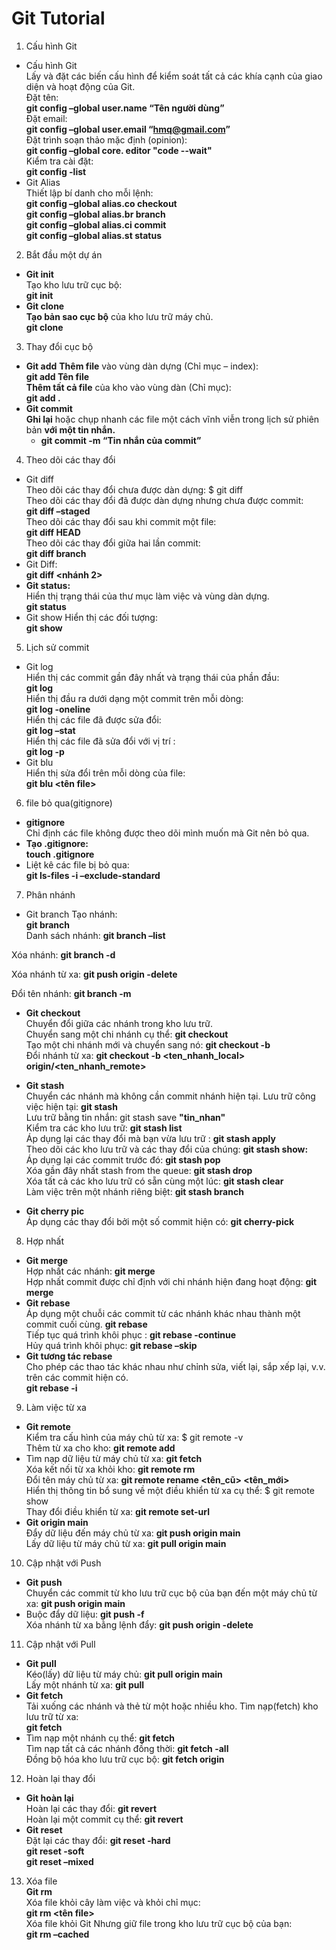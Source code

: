 # Git Tutorial

1. Cấu hình Git  
- Cấu hình Git  
 Lấy và đặt các biến cấu hình để kiểm soát tất cả các khía cạnh của giao diện và hoạt động của Git.  
 Đặt tên:  
 **git config –global user.name “Tên người dùng”**  
 Đặt email:  
 **git config –global user.email “hmq@gmail.com”**  
 Đặt trình soạn thảo mặc định (opinion):  
 **git config –global core. editor "code --wait"**    
 Kiểm tra cài đặt:  
 **git config -list**    
 - Git Alias  
Thiết lập bí danh cho mỗi lệnh:  
**git config –global alias.co checkout**      
**git config –global alias.br branch**     
**git config –global alias.ci commit**    
**git config –global alias.st status**    

2. Bắt đầu một dự án  
- **Git init**    
Tạo kho lưu trữ cục bộ:  
**git init**  
- **Git clone**   
**Tạo bản sao cục bộ** của kho lưu trữ máy chủ.  
**git clone**  

3. Thay đổi cục bộ
- **Git add**
**Thêm file** vào vùng dàn dựng (Chỉ mục – index):  
**git add Tên file**  
**Thêm tất cả file** của kho vào vùng dàn (Chỉ mục):  
**git add .**  
- **Git commit**  
**Ghi lại** hoặc chụp nhanh các file một cách vĩnh viễn trong lịch sử phiên bản **với một tin nhắn.**  
  - **git commit -m “Tin nhắn của commit”** 

4. Theo dõi các thay đổi
-  Git diff  
Theo dõi các thay đổi chưa được dàn dựng: $ git diff  
Theo dõi các thay đổi đã được dàn dựng nhưng chưa được commit:  
**git diff –staged**  
Theo dõi các thay đổi sau khi commit một file:  
**git diff HEAD**  
Theo dõi các thay đổi giữa hai lần commit:  
**git diff branch**  
-  Git Diff:  
**git diff <nhánh 2>**  
- **Git status:**  
Hiển thị trạng thái của thư mục làm việc và vùng dàn dựng.  
**git status**  
-  Git show Hiển thị các đối tượng:  
**git show**  

5. Lịch sử commit  
- Git log  
Hiển thị các commit gần đây nhất và trạng thái của phần đầu:  
**git log**    
Hiển thị đầu ra dưới dạng một commit trên mỗi dòng:  
**git log -oneline**  
Hiển thị các file đã được sửa đổi:  
**git log –stat**  
Hiển thị các file đã sửa đổi với vị trí :  
**git log -p**  
- Git blu  
Hiển thị sửa đổi trên mỗi dòng của file:  
**git blu <tên file>**  

6. file bỏ qua(gitignore)  
- **gitignore**  
Chỉ định các file không được theo dõi mình muốn mà Git nên bỏ qua.  
- **Tạo .gitignore:**  
**touch .gitignore**  
- Liệt kê các file bị bỏ qua:  
**git ls-files -i –exclude-standard**  

7. Phân nhánh  
- Git branch Tạo nhánh:  
**git branch**  
Danh sách nhánh: **git branch –list**    

Xóa nhánh: **git branch -d**   

Xóa nhánh từ xa: **git push origin -delete**  

Đổi tên nhánh: **git branch -m**  

- **Git checkout**  
Chuyển đổi giữa các nhánh trong kho lưu trữ.  
Chuyển sang một chi nhánh cụ thể: **git checkout**  
Tạo một chi nhánh mới và chuyển sang nó: **git checkout -b**   
Đổi nhánh từ xa: **git checkout -b <ten_nhanh_local> origin/<ten_nhanh_remote>**  

- **Git stash**  
Chuyển các nhánh mà không cần commit nhánh hiện tại. Lưu trữ công việc hiện tại: **git stash**  
Lưu trữ bằng tin nhắn: git stash save **"tin_nhan"**  
Kiểm tra các kho lưu trữ: **git stash list**  
Áp dụng lại các thay đổi mà bạn vừa lưu trữ : **git stash apply**  
Theo dõi các kho lưu trữ và các thay đổi của chúng: **git stash show:**  
Áp dụng lại các commit trước đó: **git stash pop**  
Xóa gần đây nhất stash from the queue: **git stash drop**  
Xóa tất cả các kho lưu trữ có sẵn cùng một lúc: **git stash clear**  
Làm việc trên một nhánh riêng biệt: **git stash branch**  
- **Git cherry pic**  
Áp dụng các thay đổi bởi một số commit hiện có: **git cherry-pick**  

8. Hợp nhất  
- **Git merge**  
Hợp nhất các nhánh: **git merge**  
Hợp nhất commit được chỉ định với chi nhánh hiện đang hoạt động: **git merge**  
- **Git rebase**  
Áp dụng một chuỗi các commit từ các nhánh khác nhau thành một commit cuối cùng. **git rebase**  
Tiếp tục quá trình khôi phục : **git rebase -continue**    
Hủy quá trình khôi phục: **git rebase –skip**   
- **Git tương tác rebase**    
Cho phép các thao tác khác nhau như chỉnh sửa, viết lại, sắp xếp lại, v.v. trên các commit hiện có.  
**git rebase -i**    

9. Làm việc từ xa   
- **Git remote**   
Kiểm tra cấu hình của máy chủ từ xa: $ git remote -v  
Thêm từ xa cho kho: **git remote add**      
- Tìm nạp dữ liệu từ máy chủ từ xa: **git fetch**   
Xóa kết nối từ xa khỏi kho: **git remote rm**     
Đổi tên máy chủ từ xa: **git remote rename <tên_cũ> <tên_mới>**    
Hiển thị thông tin bổ sung về một điều khiển từ xa cụ thể: $ git remote show    
Thay đổi điều khiển từ xa: **git remote set-url <remote-name> <new-url>**   
- **Git origin main**   
Đẩy dữ liệu đến máy chủ từ xa: **git push origin main**   
Lấy dữ liệu từ máy chủ từ xa: **git pull origin main**   

10. Cập nhật với Push    
- **Git push**   
Chuyển các commit từ kho lưu trữ cục bộ của bạn đến một máy chủ từ xa: **git push origin main**   
- Buộc đẩy dữ liệu: **git push -f**   
Xóa nhánh từ xa bằng lệnh đẩy: **git push origin -delete <branch>**   

11. Cập nhật với Pull   
- **Git pull**   
Kéo(lấy) dữ liệu từ máy chủ: **git pull origin main**  
Lấy một nhánh từ xa: **git pull**  
- **Git fetch**  
Tải xuống các nhánh và thẻ từ một hoặc nhiều kho. Tìm nạp(fetch) kho lưu trữ từ xa:  
**git fetch <repository Url>**  
- Tìm nạp một nhánh cụ thể: **git fetch**  
Tìm nạp tất cả các nhánh đồng thời: **git fetch -all**  
Đồng bộ hóa kho lưu trữ cục bộ: **git fetch origin**  

12. Hoàn lại thay đổi  
- **Git hoàn lại**  
Hoàn lại các thay đổi: **git revert**  
Hoàn lại một commit cụ thể: **git revert <commit-hash>**  
- **Git reset**  
Đặt lại các thay đổi: **git reset -hard**  
**git reset -soft**  
**git reset –mixed**  

13. Xóa file  
**Git rm**  
Xóa file khỏi cây làm việc và khỏi chỉ mục:  
**git rm <tên file>**  
Xóa file khỏi Git Nhưng giữ file trong kho lưu trữ cục bộ của bạn:  
**git rm –cached**  
